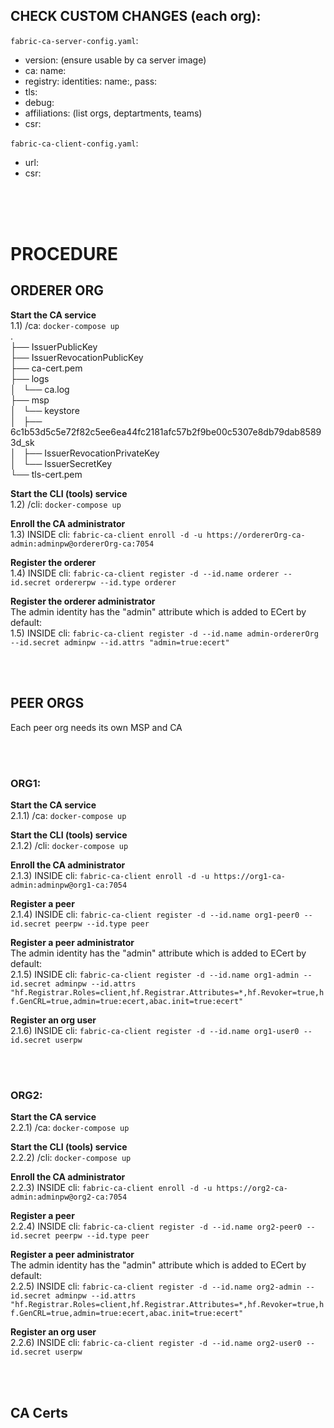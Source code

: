 
## CHECK CUSTOM CHANGES (each org):

`fabric-ca-server-config.yaml`:
 - version: (ensure usable by ca server image)
 - ca: name:
 - registry: identities: name:, pass:
 - tls:
 - debug:
 - affiliations: (list orgs, deptartments, teams)
 - csr:

 `fabric-ca-client-config.yaml`:
 - url:
 - csr:

<br>
<br>
<br>

# PROCEDURE
## ORDERER ORG
**Start the CA service**
<br>1.1) /ca: `docker-compose up`
<br>.
<br>├── IssuerPublicKey
<br>├── IssuerRevocationPublicKey
<br>├── ca-cert.pem
<br>├── logs
<br>│   └── ca.log
<br>├── msp
<br>│   └── keystore
<br>│       ├── 6c1b53d5c5e72f82c5ee6ea44fc2181afc57b2f9be00c5307e8db79dab85893d_sk
<br>│       ├── IssuerRevocationPrivateKey
<br>│       └── IssuerSecretKey
<br>└── tls-cert.pem

**Start the CLI (tools) service**
<br>1.2) /cli: `docker-compose up`

**Enroll the CA administrator**
<br>1.3) INSIDE cli: `fabric-ca-client enroll -d -u https://ordererOrg-ca-admin:adminpw@ordererOrg-ca:7054`

**Register the orderer**
<br>1.4) INSIDE cli: `fabric-ca-client register -d --id.name orderer --id.secret ordererpw --id.type orderer`

**Register the orderer administrator**
<br>The admin identity has the "admin" attribute which is added to ECert by default:
<br>1.5) INSIDE cli: `fabric-ca-client register -d --id.name admin-ordererOrg --id.secret adminpw --id.attrs "admin=true:ecert"`

<br>
<br>

## PEER ORGS
Each peer org needs its own MSP and CA

<br>
<br>

### **ORG1:**
**Start the CA service**
<br>2.1.1) /ca: `docker-compose up`

**Start the CLI (tools) service**
<br>2.1.2) /cli: `docker-compose up`

**Enroll the CA administrator**
<br>2.1.3) INSIDE cli: `fabric-ca-client enroll -d -u https://org1-ca-admin:adminpw@org1-ca:7054`

**Register a peer**
<br>2.1.4) INSIDE cli: `fabric-ca-client register -d --id.name org1-peer0 --id.secret peerpw --id.type peer`

**Register a peer administrator**
<br>The admin identity has the "admin" attribute which is added to ECert by default:
<br>2.1.5) INSIDE cli: `fabric-ca-client register -d --id.name org1-admin --id.secret adminpw --id.attrs "hf.Registrar.Roles=client,hf.Registrar.Attributes=*,hf.Revoker=true,hf.GenCRL=true,admin=true:ecert,abac.init=true:ecert"`

**Register an org user**
<br>2.1.6) INSIDE cli: `fabric-ca-client register -d --id.name org1-user0 --id.secret userpw`

<br>
<br>

### **ORG2:**
**Start the CA service**
<br>2.2.1) /ca: `docker-compose up`

**Start the CLI (tools) service**
<br>2.2.2) /cli: `docker-compose up`

**Enroll the CA administrator**
<br>2.2.3) INSIDE cli: `fabric-ca-client enroll -d -u https://org2-ca-admin:adminpw@org2-ca:7054`

**Register a peer**
<br>2.2.4) INSIDE cli: `fabric-ca-client register -d --id.name org2-peer0 --id.secret peerpw --id.type peer`

**Register a peer administrator**
<br>The admin identity has the "admin" attribute which is added to ECert by default:
<br>2.2.5) INSIDE cli: `fabric-ca-client register -d --id.name org2-admin --id.secret adminpw --id.attrs "hf.Registrar.Roles=client,hf.Registrar.Attributes=*,hf.Revoker=true,hf.GenCRL=true,admin=true:ecert,abac.init=true:ecert"`

**Register an org user**
<br>2.2.6) INSIDE cli: `fabric-ca-client register -d --id.name org2-user0 --id.secret userpw`

<br>
<br>

## CA Certs

